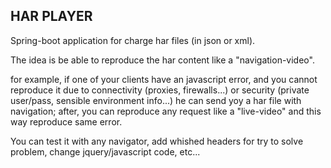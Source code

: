 HAR PLAYER
-----------------------------------------------

Spring-boot application for charge har files (in json or xml). 

The idea is be able to reproduce the har content like a "navigation-video". 

for example, if one of your clients have an javascript error, and you cannot reproduce it due to connectivity (proxies, firewalls...) or security (private user/pass, sensible environment info...) he can send yoy a har file with navigation; after,
you can reproduce any request like a "live-video" and this way reproduce same error.

You can test it with any navigator, add whished headers for try to solve problem, change jquery/javascript code, etc... 








